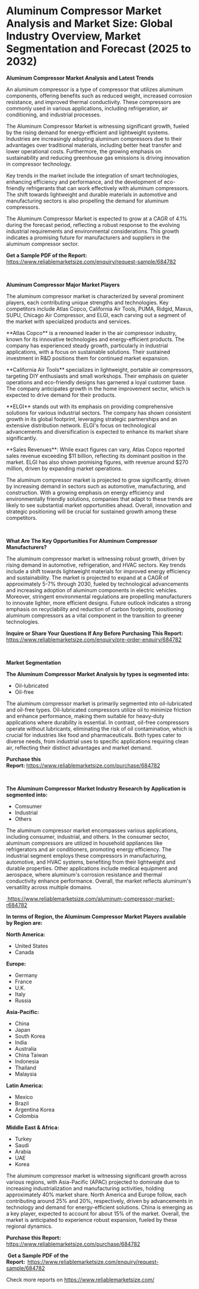 <p><h1>Aluminum Compressor Market Analysis and Market Size: Global Industry Overview, Market Segmentation and Forecast (2025 to 2032)</h1></p><p><strong>Aluminum Compressor Market Analysis and Latest Trends</strong></p>
<p><p>An aluminum compressor is a type of compressor that utilizes aluminum components, offering benefits such as reduced weight, increased corrosion resistance, and improved thermal conductivity. These compressors are commonly used in various applications, including refrigeration, air conditioning, and industrial processes. </p><p>The Aluminum Compressor Market is witnessing significant growth, fueled by the rising demand for energy-efficient and lightweight systems. Industries are increasingly adopting aluminum compressors due to their advantages over traditional materials, including better heat transfer and lower operational costs. Furthermore, the growing emphasis on sustainability and reducing greenhouse gas emissions is driving innovation in compressor technology.</p><p>Key trends in the market include the integration of smart technologies, enhancing efficiency and performance, and the development of eco-friendly refrigerants that can work effectively with aluminum compressors. The shift towards lightweight and durable materials in automotive and manufacturing sectors is also propelling the demand for aluminum compressors.</p><p>The Aluminum Compressor Market is expected to grow at a CAGR of 4.1% during the forecast period, reflecting a robust response to the evolving industrial requirements and environmental considerations. This growth indicates a promising future for manufacturers and suppliers in the aluminum compressor sector.</p></p>
<p><strong>Get a Sample PDF of the Report:&nbsp;</strong> <a href="https://www.reliablemarketsize.com/enquiry/request-sample/684782?utm_campaign=2936&utm_medium=2&utm_source=Github&utm_content=ia&utm_term=10042025&utm_id=aluminum-compressor">https://www.reliablemarketsize.com/enquiry/request-sample/684782</a></p>
<p>&nbsp;</p>
<p><strong>Aluminum Compressor Major Market Players</strong></p>
<p><p>The aluminum compressor market is characterized by several prominent players, each contributing unique strengths and technologies. Key competitors include Atlas Copco, California Air Tools, PUMA, Ridgid, Maxus, SUPU, Chicago Air Compressor, and ELGI, each carving out a segment of the market with specialized products and services.</p><p>**Atlas Copco** is a renowned leader in the air compressor industry, known for its innovative technologies and energy-efficient products. The company has experienced steady growth, particularly in industrial applications, with a focus on sustainable solutions. Their sustained investment in R&D positions them for continued market expansion.</p><p>**California Air Tools** specializes in lightweight, portable air compressors, targeting DIY enthusiasts and small workshops. Their emphasis on quieter operations and eco-friendly designs has garnered a loyal customer base. The company anticipates growth in the home improvement sector, which is expected to drive demand for their products.</p><p>**ELGI** stands out with its emphasis on providing comprehensive solutions for various industrial sectors. The company has shown consistent growth in its global footprint, leveraging strategic partnerships and an extensive distribution network. ELGI's focus on technological advancements and diversification is expected to enhance its market share significantly.</p><p>**Sales Revenues**: While exact figures can vary, Atlas Copco reported sales revenue exceeding $11 billion, reflecting its dominant position in the market. ELGI has also shown promising figures, with revenue around $270 million, driven by expanding market operations.</p><p>The aluminum compressor market is projected to grow significantly, driven by increasing demand in sectors such as automotive, manufacturing, and construction. With a growing emphasis on energy efficiency and environmentally friendly solutions, companies that adapt to these trends are likely to see substantial market opportunities ahead. Overall, innovation and strategic positioning will be crucial for sustained growth among these competitors.</p></p>
<p>&nbsp;</p>
<p><strong>What Are The Key Opportunities For Aluminum Compressor Manufacturers?</strong></p>
<p><p>The aluminum compressor market is witnessing robust growth, driven by rising demand in automotive, refrigeration, and HVAC sectors. Key trends include a shift towards lightweight materials for improved energy efficiency and sustainability. The market is projected to expand at a CAGR of approximately 5-7% through 2030, fueled by technological advancements and increasing adoption of aluminum components in electric vehicles. Moreover, stringent environmental regulations are propelling manufacturers to innovate lighter, more efficient designs. Future outlook indicates a strong emphasis on recyclability and reduction of carbon footprints, positioning aluminum compressors as a vital component in the transition to greener technologies.</p></p>
<p><strong>Inquire or Share Your Questions If Any Before Purchasing This Report:</strong> <a href="https://www.reliablemarketsize.com/enquiry/pre-order-enquiry/684782?utm_campaign=2936&utm_medium=2&utm_source=Github&utm_content=ia&utm_term=10042025&utm_id=aluminum-compressor">https://www.reliablemarketsize.com/enquiry/pre-order-enquiry/684782</a></p>
<p>&nbsp;</p>
<p><strong>Market Segmentation</strong></p>
<p><strong>The Aluminum Compressor Market Analysis by types is segmented into:</strong></p>
<p><ul><li>Oil-lubricated</li><li>Oil-free</li></ul></p>
<p><p>The aluminum compressor market is primarily segmented into oil-lubricated and oil-free types. Oil-lubricated compressors utilize oil to minimize friction and enhance performance, making them suitable for heavy-duty applications where durability is essential. In contrast, oil-free compressors operate without lubricants, eliminating the risk of oil contamination, which is crucial for industries like food and pharmaceuticals. Both types cater to diverse needs, from industrial uses to specific applications requiring clean air, reflecting their distinct advantages and market demand.</p></p>
<p><strong>Purchase this Report:&nbsp;</strong><a href="https://www.reliablemarketsize.com/purchase/684782?utm_campaign=2936&utm_medium=2&utm_source=Github&utm_content=ia&utm_term=10042025&utm_id=aluminum-compressor">https://www.reliablemarketsize.com/purchase/684782</a></p>
<p>&nbsp;</p>
<p><strong>The Aluminum Compressor Market Industry Research by Application is segmented into:</strong></p>
<p><ul><li>Comsumer</li><li>Industrial</li><li>Others</li></ul></p>
<p><p>The aluminum compressor market encompasses various applications, including consumer, industrial, and others. In the consumer sector, aluminum compressors are utilized in household appliances like refrigerators and air conditioners, promoting energy efficiency. The industrial segment employs these compressors in manufacturing, automotive, and HVAC systems, benefiting from their lightweight and durable properties. Other applications include medical equipment and aerospace, where aluminum's corrosion resistance and thermal conductivity enhance performance. Overall, the market reflects aluminum's versatility across multiple domains.</p></p>
<p><a href="https://www.reliablemarketsize.com/aluminum-compressor-market-r684782?utm_campaign=2936&utm_medium=2&utm_source=Github&utm_content=ia&utm_term=10042025&utm_id=aluminum-compressor">&nbsp;https://www.reliablemarketsize.com/aluminum-compressor-market-r684782</a></p>
<p><strong>In terms of Region, the Aluminum Compressor Market Players available by Region are:</strong></p>
<p>
    <p> <strong> North America: </strong>
        <ul>
            <li>United States</li>
            <li>Canada</li>
        </ul>
        </p> 
    <p> <strong> Europe: </strong>
        <ul>
            <li>Germany</li>
            <li>France</li>
            <li>U.K.</li>
            <li>Italy</li>
            <li>Russia</li>
        </ul>
        </p> 
    <p> <strong> Asia-Pacific: </strong>
        <ul>
            <li>China</li>
            <li>Japan</li>
            <li>South Korea</li>
            <li>India</li>
            <li>Australia</li>
            <li>China Taiwan</li>
            <li>Indonesia</li>
            <li>Thailand</li>
            <li>Malaysia</li>
        </ul>
        </p> 
    <p> <strong> Latin America: </strong>
        <ul>
            <li>Mexico</li>
            <li>Brazil</li>
            <li>Argentina Korea</li>
            <li>Colombia</li>
        </ul>
        </p> 
    <p> <strong> Middle East & Africa: </strong>
        <ul>
            <li>Turkey</li>
            <li>Saudi</li>
            <li>Arabia</li>
            <li>UAE</li>
            <li>Korea</li>
        </ul>
    </p>
    </p>
<p><p>The aluminum compressor market is witnessing significant growth across various regions, with Asia-Pacific (APAC) projected to dominate due to increasing industrialization and manufacturing activities, holding approximately 40% market share. North America and Europe follow, each contributing around 25% and 20%, respectively, driven by advancements in technology and demand for energy-efficient solutions. China is emerging as a key player, expected to account for about 15% of the market. Overall, the market is anticipated to experience robust expansion, fueled by these regional dynamics.</p></p>
<p><strong>Purchase this Report: </strong><a href="https://www.reliablemarketsize.com/purchase/684782?utm_campaign=2936&utm_medium=2&utm_source=Github&utm_content=ia&utm_term=10042025&utm_id=aluminum-compressor">https://www.reliablemarketsize.com/purchase/684782</a></p>
<p>&nbsp;<strong>Get a Sample PDF of the Report:&nbsp;&nbsp;</strong><a href="https://www.reliablemarketsize.com/enquiry/request-sample/684782?utm_campaign=2936&utm_medium=2&utm_source=Github&utm_content=ia&utm_term=10042025&utm_id=aluminum-compressor">https://www.reliablemarketsize.com/enquiry/request-sample/684782</a></p>
<p><strong></strong></p>
<p>Check more reports on <a href="https://www.reliablemarketsize.com/?utm_campaign=2936&utm_medium=2&utm_source=Github&utm_content=ia&utm_term=10042025&utm_id=aluminum-compressor">https://www.reliablemarketsize.com/</a></p>